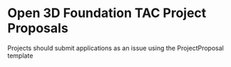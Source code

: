 # Open 3D Foundation TAC Project Proposals

Projects should submit applications as an issue using the ProjectProposal template
